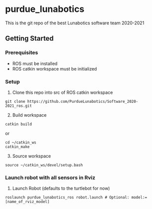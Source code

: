 # purdue_lunabotics

This is the git repo of the best Lunabotics software team 2020-2021

## Getting Started

### Prerequisites
- ROS must be installed
- ROS catkin workspace must be initialized

### Setup 
1. Clone this repo into src of ROS catkin workspace
```
git clone https://github.com/PurdueLunabotics/Software_2020-2021_ros.git
```
2. Build workspace
```
catkin build
```
or
```
cd ~/catkin_ws
catkin_make
```
3. Source workspace
```
source ~/catkin_ws/devel/setup.bash
```
### Launch robot with all sensors in Rviz
1. Launch Robot (defaults to the turtlebot for now)
```
roslaunch purdue_lunabotics_ros robot.launch # Optional: model:=[name_of_rviz_model]
```

